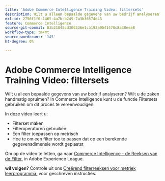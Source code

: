 ```yaml
---
title: 'Adobe Commerce Intelligence Training Video: filtersets'
description: Wilt u alleen bepaalde gegevens van uw bedrijf analyseren? Wilt u de zaken handmatig opruimen? In Adobe Commerce Intelligence kunt u de functie Filtersets gebruiken om dit proces te vereenvoudigen.
exl-id: 2756f1f0-1465-4a7b-b249-7a3b36674e43
feature: Commerce Intelligence
source-git-commit: 83b21845cd306336e1cb193a9541478c8a38eea8
workflow-type: tm+mt
source-wordcount: '145'
ht-degree: 0%

---
```


# Adobe Commerce Intelligence Training Video: filtersets

Wilt u alleen bepaalde gegevens van uw bedrijf analyseren? Wilt u de zaken handmatig opruimen? In Commerce Intelligence kunt u de functie Filtersets gebruiken om dit proces te vereenvoudigen.

In deze video leert u:

* Filterset maken
* Filteroperatoren gebruiken
* Een filter toepassen op metrisch
* Hoe te om een filter toe te passen dat op een berekende gegevensdimensie wordt geplaatst

Om op de video te letten, ga naar [&#x200B; Commerce Intelligence - de Reeksen van de Filter &#x200B;](/docs/commerce-learn/tutorials/business-intelligence/filter-sets.html) in Adobe Experience League.

**wil volgen?** Controle uit ons [&#x200B; Creërend filterreeksen voor metriek leerprogramma &#x200B;](/docs/commerce-business-intelligence/mbi/build/reports/ess-manage-data-filters.html) voor geschreven instructies.
